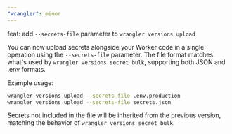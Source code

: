 ```yaml
---
"wrangler": minor
---
```


feat: add `--secrets-file` parameter to `wrangler versions upload`

You can now upload secrets alongside your Worker code in a single operation using the `--secrets-file` parameter. The file format matches what's used by `wrangler versions secret bulk`, supporting both JSON and .env formats.

Example usage:

```bash
wrangler versions upload --secrets-file .env.production
wrangler versions upload --secrets-file secrets.json
```

Secrets not included in the file will be inherited from the previous version, matching the behavior of `wrangler versions secret bulk`.
